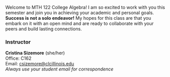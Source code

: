 Welcome to MTH 122 College Algebra!
I am so excited to work with you this semester and join you in achieving your academic and personal goals. **Success is not a solo endeavor!** My hopes for this class are that you embark on it with an open mind and are ready to collaborate with your peers and build lasting connections.
### Instructor
**Cristina Sizemore** (she/her)  
Office: C162  
Email: [csizemore@clcillinois.edu](mailto:csizemore@clcillinois.edu)  
*Always use your student email for correspondence*
